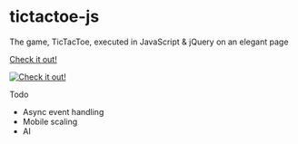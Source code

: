 # tictactoe-js
The game, TicTacToe, executed in JavaScript & jQuery on an elegant page

[Check it out!](https://lucaschilders.github.io/tictactoe-js/)

<a href="https://lucaschilders.github.io/tictactoe-js/" rel="">![Check it out!](http://i.imgur.com/tFT63BU.png)</a>

Todo
* Async event handling
* Mobile scaling
* AI
